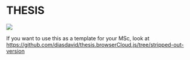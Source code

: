 THESIS
======

[![](https://cldup.com/pgZbzoshyV-3000x3000.png)](http://www.gsd.inesc-id.pt/)

If you want to use this as a template for your MSc, look at https://github.com/diasdavid/thesis.browserCloud.js/tree/stripped-out-version
